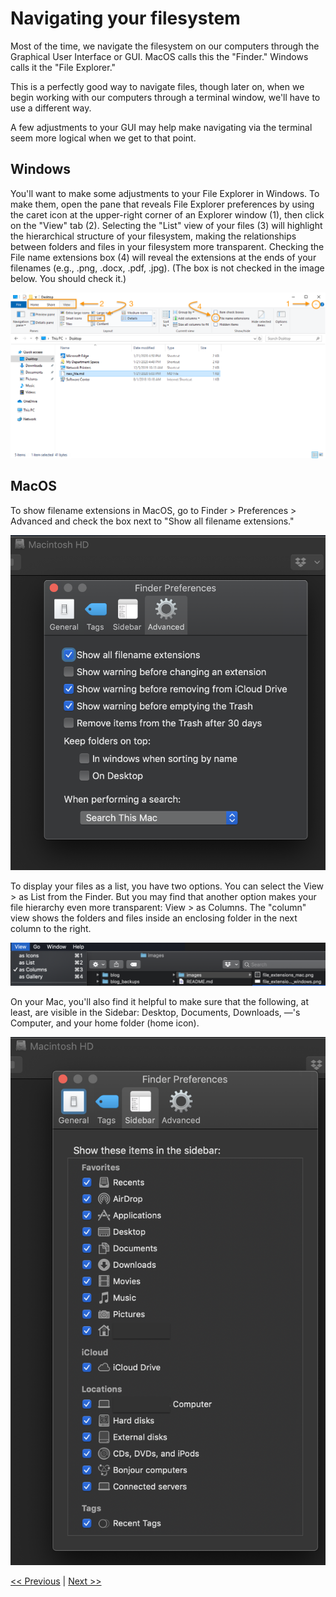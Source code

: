 # Navigating your filesystem

Most of the time, we navigate the filesystem on our computers through the Graphical User Interface or GUI. MacOS calls this the "Finder." Windows calls it the "File Explorer."

This is a perfectly good way to navigate files, though later on, when we begin working with our computers through a terminal window, we'll have to use a different way.

A few adjustments to your GUI may help make navigating via the terminal seem more logical when we get to that point.

## Windows

You'll want to make some adjustments to your File Explorer in Windows. To make them, open the pane that reveals File Explorer preferences by using the caret icon at the upper-right corner of an Explorer window (1), then click on the "View" tab (2). Selecting the "List" view of your files (3) will highlight the hierarchical structure of your filesystem, making the relationships between folders and files in your filesystem more transparent. Checking the File name extensions box (4) will reveal the extensions at the ends of your filenames (e.g., .png, .docx, .pdf, .jpg). (The box is not checked in the image below. You should check it.) 

![](../images/file_extensions_windows.png)

## MacOS

To show filename extensions in MacOS, go to Finder > Preferences > Advanced and check the box next to "Show all filename extensions."

![](../images/file_extensions_mac.png)

To display your files as a list, you have two options. You can select the View > as List from the Finder. But you may find that another option makes your file hierarchy even more transparent: View > as Columns. The "column" view shows the folders and files inside an enclosing folder in the next column to the right.

![](../images/list_view_mac.png)

On your Mac, you'll also find it helpful to make sure that the following, at least, are visible in the Sidebar: Desktop, Documents, Downloads, —'s Computer, and your home folder (home icon).

![](../images/sidebar_mac.png)

[&lt;&lt; Previous](../README.md) | [Next &gt;&gt;](markdown.md)

